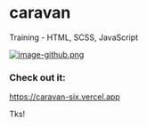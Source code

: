 # caravan
Training - HTML, SCSS, JavaScript

[![image-github.png](https://i.postimg.cc/Y9sFYt5w/image-github.png)](https://postimg.cc/BL2tGfZh)

### Check out it:
https://caravan-six.vercel.app

Tks!
